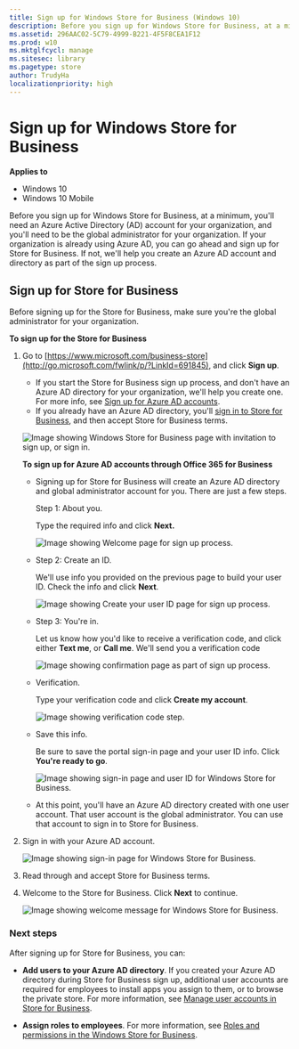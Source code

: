 ```yaml
---
title: Sign up for Windows Store for Business (Windows 10)
description: Before you sign up for Windows Store for Business, at a minimum, you'll need an Azure Active Directory (AD) account for your organization, and you'll need to be the global administrator for your organization.
ms.assetid: 296AAC02-5C79-4999-B221-4F5F8CEA1F12
ms.prod: w10
ms.mktglfcycl: manage
ms.sitesec: library
ms.pagetype: store
author: TrudyHa
localizationpriority: high
---
```


# Sign up for Windows Store for Business


**Applies to**

-   Windows 10
-   Windows 10 Mobile

Before you sign up for Windows Store for Business, at a minimum, you'll need an Azure Active Directory (AD) account for your organization, and you'll need to be the global administrator for your organization. If your organization is already using Azure AD, you can go ahead and sign up for Store for Business. If not, we'll help you create an Azure AD account and directory as part of the sign up process.

## Sign up for Store for Business


Before signing up for the Store for Business, make sure you're the global administrator for your organization.

**To sign up for the Store for Business**

1.  Go to [https://www.microsoft.com/business-store](http://go.microsoft.com/fwlink/p/?LinkId=691845), and click **Sign up**.

    -   If you start the Store for Business sign up process, and don't have an Azure AD directory for your organization, we'll help you create one. For more info, see [Sign up for Azure AD accounts](#o365-welcome).

    <!-- -->

    -   If you already have an Azure AD directory, you'll [sign in to Store for Business](#sign-in), and then accept Store for Business terms.

    ![Image showing Windows Store for Business page with invitation to sign up, or sign in.](images/wsfb-landing.png)

    **To sign up for Azure AD accounts through Office 365 for Business**

    -   <a href="" id="o365-welcome"></a>Signing up for Store for Business will create an Azure AD directory and global administrator account for you. There are just a few steps.

        Step 1: About you.

        Type the required info and click **Next.**

        ![Image showing Welcome page for sign up process.](images/wsfb-onboard-1.png)

    -   Step 2: Create an ID.

        We'll use info you provided on the previous page to build your user ID. Check the info and click **Next**.

        ![Image showing Create your user ID page for sign up process.](images/wsfb-onboard-2.png)

    -   Step 3: You're in.

        Let us know how you'd like to receive a verification code, and click either **Text me**, or **Call me**. We'll send you a verification code

        ![Image showing confirmation page as part of sign up process.](images/wsfb-onboard-3.png)

    -   Verification.

        Type your verification code and click **Create my account**.

        ![Image showing verification code step.](images/wsfb-onboard-4.png)

    -   Save this info.

        Be sure to save the portal sign-in page and your user ID info. Click **You're ready to go**.

        ![Image showing sign-in page and user ID for Windows Store for Business. ](images/wsfb-onboard-5.png)

    -   At this point, you'll have an Azure AD directory created with one user account. That user account is the global administrator. You can use that account to sign in to Store for Business.

2.  <a href="" id="sign-in"></a>Sign in with your Azure AD account.

    ![Image showing sign-in page for Windows Store for Business.](images/wsfb-onboard-7.png)

3.  <a href="" id="accept-terms"></a>Read through and accept Store for Business terms.

4.  Welcome to the Store for Business. Click **Next** to continue.

    ![Image showing welcome message for Windows Store for Business.](images/wsfb-firstrun.png)

### Next steps

After signing up for Store for Business, you can:

-   **Add users to your Azure AD directory**. If you created your Azure AD directory during Store for Business sign up, additional user accounts are required for employees to install apps you assign to them, or to browse the private store. For more information, see [Manage user accounts in Store for Business](manage-users-and-groups-windows-store-for-business.md).

-   **Assign roles to employees**. For more information, see [Roles and permissions in the Windows Store for Business](roles-and-permissions-windows-store-for-business.md).

 

 






